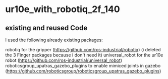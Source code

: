# ur10e_with_robotiq_2f_140

## existing and reused Code
I used the following already existing packages:


robotiq for the gripper (https://github.com/ros-industrial/robotiq) (i deleted the 3 Finger packages because i don't need it)
universal_robot for the ur10e robot (https://github.com/ros-industrial/universal_robot)
roboticsgroup_upatras_gazebo_plugins to enable mimiced joints in gazebo (https://github.com/roboticsgroup/roboticsgroup_upatras_gazebo_plugins)
